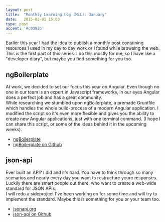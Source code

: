 ```yaml
---
layout: post
title:  "Monthly Learning Log (MLL): January"
date:   2015-02-01 15:00
type: post
accent: '#c0392b'
---
```


Earlier this year I had the idea to publish a monthly post containing resources I used in my day to day work or I found while browsing the web. This is the first part of this series. I do this mostly for me, so I have like a "developer diary", but maybe you find something for you too.

## ngBoilerplate

At work, we decided to set our focus this year on Angular. Even though no one in our team is an expert in Javascript frameworks, in our eyes Angular does a perfect job and has a great community.      
While researching we stumbled upon ngBoilerplate, a premade Gruntfile which handles the whole build-process of a modern Angular application. I modified the script so it's even more flexible and gives you the ability to create new Angular applications, just with one terminal command. (I hope I can share this script, or some of the ideas behind it in the upcoming weeks).

- [ngBoilerplate](http://joshdmiller.github.io/ng-boilerplate)
- [ngBoilerplate on Github](https://github.com/ngbp/ngbp)

## json-api

Ever built an API? I did and it's hard. You have to think through so many scenarios and nearly every day you want to restructure youre responses. Luckily there are smart people out there, who want to create a web-wide standard for JSON APIs.    
I will redo a sideproject I've been working on for some time and will try to implement the standard. Maybe this is something for you or your team too.

- [jsonapi.org](http://jsonapi.org/)
- [json-api on Github](https://github.com/json-api)
